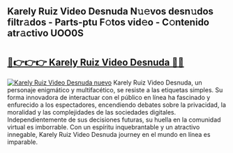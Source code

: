 ## Karely Ruiz Video Desnuda N𝚞𝚎vos desn𝚞dos filtr𝚊dos - Parts-ptu F𝚘tos vid𝚎o - C𝚘ntenido atr𝚊ctivo UOO0S

# <h2><a href="http://mb6cnou.tromn.icu/?c=Karely+Ruiz+Video+Desnuda">🔗👉👉👉 Karely Ruiz Video Desnuda 🔗🔗</a></h2>

[![Karely Ruiz Video Desnuda nuevo](https://i.imgur.com/pEAQMta.gif)](http://mb6cnou.tromn.icu/?c=Karely+Ruiz+Video+Desnuda)
Karely Ruiz Video Desnuda, un personaje enigmático y multifacético, se resiste a las etiquetas simples. Su forma innovadora de interactuar con el público en línea ha fascinado y enfurecido a los espectadores, encendiendo debates sobre la privacidad, la moralidad y las complejidades de las sociedades digitales. Independientemente de sus decisiones futuras, su huella en la comunidad virtual es imborrable. Con un espíritu inquebrantable y un atractivo innegable, Karely Ruiz Video Desnuda journey en el mundo en línea es imparable.
